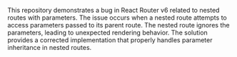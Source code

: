 This repository demonstrates a bug in React Router v6 related to nested routes with parameters.  The issue occurs when a nested route attempts to access parameters passed to its parent route. The nested route ignores the parameters, leading to unexpected rendering behavior.  The solution provides a corrected implementation that properly handles parameter inheritance in nested routes.